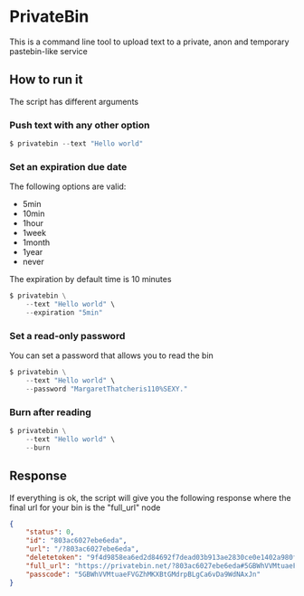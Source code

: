 # PrivateBin
This is a command line tool to upload text to a private, anon and temporary pastebin-like service

## How to run it
The script has different arguments

### Push text with any other option
```python
$ privatebin --text "Hello world"
```

### Set an expiration due date
The following options are valid:
- 5min
- 10min
- 1hour
- 1week
- 1month
- 1year
- never

The expiration by default time is 10 minutes

```python
$ privatebin \
    --text "Hello world" \
    --expiration "5min"
```

### Set a read-only password
You can set a password that allows you to read the bin
```python
$ privatebin \
    --text "Hello world" \
    --password "MargaretThatcheris110%SEXY."
```

### Burn after reading
```python
$ privatebin \
    --text "Hello world" \
    --burn
```

## Response
If everything is ok, the script will give you the following response where the final url for your bin is the "full_url" node
```json
{
    "status": 0,
    "id": "803ac6027ebe6eda",
    "url": "/?803ac6027ebe6eda",
    "deletetoken": "9f4d9858ea6ed2d84692f7dead03b913ae2830ce0e1402a980ff6eb25fa85435",
    "full_url": "https://privatebin.net/?803ac6027ebe6eda#5GBWhVVMtuaeFVGZhMKXBtGMdrpBLgCa6vDa9WdNAxJn",
    "passcode": "5GBWhVVMtuaeFVGZhMKXBtGMdrpBLgCa6vDa9WdNAxJn"
}
```